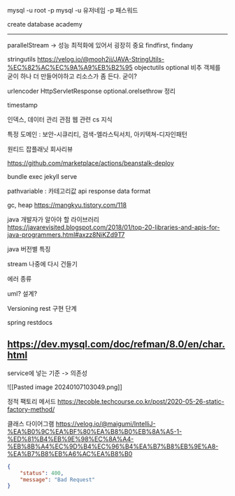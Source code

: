 mysql -u root -p
mysql -u 유저네임 -p 패스워드

create database academy

---

parallelStream -> 성능 최적화에 있어서 굉장히 중요
findfirst, findany

stringutils
https://velog.io/@mooh2jj/JAVA-StringUtils-%EC%82%AC%EC%9A%A9%EB%B2%95
objectutils
optional 비추 객체를 굳이 하나 더 만들어야하고 리소스가 좀 든다. 굳이?

urlencoder
HttpServletResponse
optional.orelsethrow 정리

timestamp

인덱스, 데이터 관리 관점
웹 관련 cs 지식

특정 도메인 : 보안-시큐리티, 검색-엘라스틱서치, 아키텍쳐-디자인패턴

원티드
잡플래닛 회사리뷰

https://github.com/marketplace/actions/beanstalk-deploy

bundle exec jekyll serve

pathvariable : 카테고리값
api response data format

gc, heap
https://mangkyu.tistory.com/118


java 개발자가 알아야 할 라이브러리
https://javarevisited.blogspot.com/2018/01/top-20-libraries-and-apis-for-java-programmers.html#axzz8NiKZd9T7



java 버전별 특징

stream 나중에 다시 건들기

에러 종류

uml? 설계?

Versioning
rest 구현 단계

spring restdocs

https://dev.mysql.com/doc/refman/8.0/en/char.html
---



service에 넣는 기준 -> 의존성

![[Pasted image 20240107103049.png]]

정적 팩토리 메서드
https://tecoble.techcourse.co.kr/post/2020-05-26-static-factory-method/

클래스 다이어그램
https://velog.io/@maigumi/IntelliJ-%EA%B0%9C%EA%BF%80%EA%B8%B0%EB%8A%A5-1-%ED%81%B4%EB%9E%98%EC%8A%A4-%EB%8B%A4%EC%9D%B4%EC%96%B4%EA%B7%B8%EB%9E%A8-%EA%B7%B8%EB%A6%AC%EA%B8%B0


```json
{
	"status": 400,
	"message": "Bad Request"
}

```